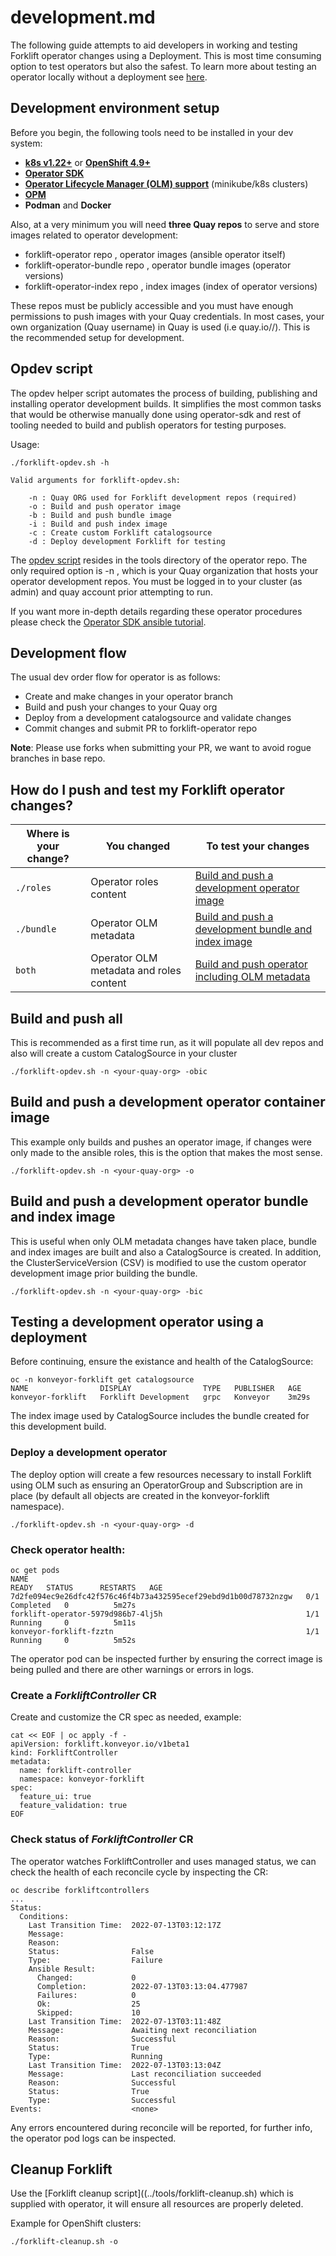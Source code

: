 # development.md

The following guide attempts to aid developers in working and testing Forklift operator changes using a Deployment. This is most time consuming option to test operators but also the safest. To learn more about testing an operator locally without a deployment see [here](https://sdk.operatorframework.io/docs/building-operators/ansible/tutorial/#1-run-locally-outside-the-cluster).

## Development environment setup

Before you begin, the following tools need to be installed in your dev system:

* [__k8s v1.22+__](https://kubernetes.io/) or [__OpenShift 4.9+__](https://www.openshift.com/)
* [__Operator SDK__](https://sdk.operatorframework.io/docs/installation/)
* [__Operator Lifecycle Manager (OLM) support__](https://olm.operatorframework.io/) (minikube/k8s clusters)
* [__OPM__](https://github.com/operator-framework/operator-registry/)
* __Podman__ and __Docker__

Also, at a very minimum you will need **three Quay repos** to serve and store images related to operator development:

* forklift-operator repo , operator images (ansible operator itself)
* forklift-operator-bundle repo , operator bundle images (operator versions)
* forklift-operator-index repo , index images (index of operator versions)

These repos must be publicly accessible and you must have enough permissions to push images with your Quay credentials. In most cases, your own organization (Quay username) in Quay is used (i.e quay.io/<username>/<repo-name>). This is the recommended setup for development.

## Opdev script

The opdev helper script automates the process of building, publishing and installing operator development builds. It simplifies the most common tasks that would be otherwise manually done using operator-sdk and rest of tooling needed to build and publish operators for testing purposes.

Usage:

```
./forklift-opdev.sh -h

Valid arguments for forklift-opdev.sh:

	-n : Quay ORG used for Forklift development repos (required)
	-o : Build and push operator image
	-b : Build and push bundle image
	-i : Build and push index image
	-c : Create custom Forklift catalogsource
	-d : Deploy development Forklift for testing

```

The [opdev script](../tools/forklift-opdev.sh) resides in the tools directory of the operator repo. The only required option is -n , which is your Quay organization that hosts your operator development repos. You must be logged in to your cluster (as admin) and quay account prior attempting to run.

If you want more in-depth details regarding these operator procedures please check the [Operator SDK ansible tutorial](https://sdk.operatorframework.io/docs/building-operators/ansible/tutorial/).

## Development flow

The usual dev order flow for operator is as follows:

* Create and make changes in your operator branch
* Build and push your changes to your Quay org
* Deploy from a development catalogsource and validate changes
* Commit changes and submit PR to forklift-operator repo

**Note**: Please use forks when submitting your PR, we want to avoid rogue branches in base repo.

## How do I push and test my Forklift operator changes?

|Where is your change?|You changed|To test your changes|
|---|---|---|
|`./roles`| Operator roles content |[Build and push a development operator image](#build-and-push-a-development-operator-container-image) |
|`./bundle`| Operator OLM metadata | [Build and push a development bundle and index image](#build-and-push-a-development-operator-bundle-and-index-image) |
|`both` | Operator OLM metadata and roles content | [Build and push operator including OLM metadata](#build-and-push-all)

## Build and push all

This is recommended as a first time run, as it will populate all dev repos and also will create a custom CatalogSource in your cluster

```
./forklift-opdev.sh -n <your-quay-org> -obic
```

## Build and push a development operator container image

This example only builds and pushes an operator image, if changes were only made to the ansible roles, this is the option that makes the most sense.

```
./forklift-opdev.sh -n <your-quay-org> -o
```

## Build and push a development operator bundle and index image

This is useful when only OLM metadata changes have taken place, bundle and index images are built and also a CatalogSource is created. In addition, the ClusterServiceVersion (CSV) is modified to use the custom operator development image prior building the bundle.

```
./forklift-opdev.sh -n <your-quay-org> -bic
```

## Testing a development operator using a deployment

Before continuing, ensure the existance and health of the CatalogSource:

```
oc -n konveyor-forklift get catalogsource
NAME                DISPLAY                TYPE   PUBLISHER   AGE
konveyor-forklift   Forklift Development   grpc   Konveyor    3m29s
```

The index image used by CatalogSource includes the bundle created for this development build.

### Deploy a development operator

The deploy option will create a few resources necessary to install Forklift using OLM such as ensuring an OperatorGroup and Subscription are in place (by default all objects are created in the konveyor-forklift namespace).

```
./forklift-opdev.sh -n <your-quay-org> -d
```

### Check operator health:

```
oc get pods
NAME                                                              READY   STATUS      RESTARTS   AGE
7d2fe094ec9e26dfc42f576c46f4b73a432595ecef29ebd9d1b00d78732nzgw   0/1     Completed   0          5m27s
forklift-operator-5979d986b7-4lj5h                                1/1     Running     0          5m11s
konveyor-forklift-fzztn                                           1/1     Running     0          5m52s
```

The operator pod can be inspected further by ensuring the correct image is being pulled and there are other warnings or errors in logs.

### Create a _ForkliftController_ CR

Create and customize the CR spec as needed, example:

```
cat << EOF | oc apply -f -
apiVersion: forklift.konveyor.io/v1beta1
kind: ForkliftController
metadata:
  name: forklift-controller
  namespace: konveyor-forklift
spec:
  feature_ui: true
  feature_validation: true
EOF
```

### Check status of _ForkliftController_ CR

The operator watches ForkliftController and uses managed status, we can check the health of each reconcile cycle by inspecting the CR:

```
oc describe forkliftcontrollers
...
Status:
  Conditions:
    Last Transition Time:  2022-07-13T03:12:17Z
    Message:               
    Reason:                
    Status:                False
    Type:                  Failure
    Ansible Result:
      Changed:             0
      Completion:          2022-07-13T03:13:04.477987
      Failures:            0
      Ok:                  25
      Skipped:             10
    Last Transition Time:  2022-07-13T03:11:48Z
    Message:               Awaiting next reconciliation
    Reason:                Successful
    Status:                True
    Type:                  Running
    Last Transition Time:  2022-07-13T03:13:04Z
    Message:               Last reconciliation succeeded
    Reason:                Successful
    Status:                True
    Type:                  Successful
Events:                    <none>
```

Any errors encountered during reconcile will be reported, for further info, the operator pod logs can be inspected.

## Cleanup Forklift

Use the [Forklift cleanup script]((../tools/forklift-cleanup.sh) which is supplied with operator, it will ensure all resources are properly deleted.

Example for OpenShift clusters:

```
./forklift-cleanup.sh -o
```
